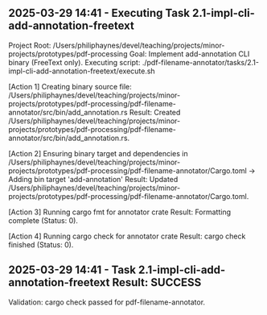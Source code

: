## 2025-03-29 14:41 - Executing Task 2.1-impl-cli-add-annotation-freetext
Project Root: /Users/philiphaynes/devel/teaching/projects/minor-projects/prototypes/pdf-processing
Goal: Implement add-annotation CLI binary (FreeText only).
Executing script: ./pdf-filename-annotator/tasks/2.1-impl-cli-add-annotation-freetext/execute.sh

[Action 1] Creating binary source file: /Users/philiphaynes/devel/teaching/projects/minor-projects/prototypes/pdf-processing/pdf-filename-annotator/src/bin/add_annotation.rs
Result: Created /Users/philiphaynes/devel/teaching/projects/minor-projects/prototypes/pdf-processing/pdf-filename-annotator/src/bin/add_annotation.rs.

[Action 2] Ensuring binary target and dependencies in /Users/philiphaynes/devel/teaching/projects/minor-projects/prototypes/pdf-processing/pdf-filename-annotator/Cargo.toml
   -> Adding bin target 'add-annotation'
Result: Updated /Users/philiphaynes/devel/teaching/projects/minor-projects/prototypes/pdf-processing/pdf-filename-annotator/Cargo.toml.

[Action 3] Running cargo fmt for annotator crate
Result: Formatting complete (Status: 0).

[Action 4] Running cargo check for annotator crate
Result: cargo check finished (Status: 0).

## 2025-03-29 14:41 - Task 2.1-impl-cli-add-annotation-freetext Result: SUCCESS
Validation: cargo check passed for pdf-filename-annotator.
